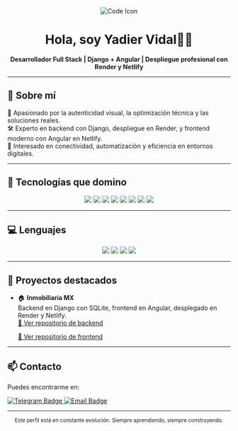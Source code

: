<!-- Encabezado llamativo con imagen y título -->
<div align="center">
  <img src="https://img.icons8.com/color/96/000000/source-code.png" alt="Code Icon"/>
  <h1>Hola, soy Yadier Vidal👨‍💻</h1>
  <p><strong>Desarrollador Full Stack | Django + Angular | Despliegue profesional con Render y Netlify</strong></p>
</div>

---

## 🚀 Sobre mí

🎯 Apasionado por la autenticidad visual, la optimización técnica y las soluciones reales.  
🛠️ Experto en backend con Django, despliegue en Render, y frontend moderno con Angular en Netlify.  
📡 Interesado en conectividad, automatización y eficiencia en entornos digitales.

---

## 🧰 Tecnologías que domino

<div align="center">
  <img src="https://img.shields.io/badge/Django-092E20?style=for-the-badge&logo=django&logoColor=white"/>
  <img src="https://img.shields.io/badge/Angular-DD0031?style=for-the-badge&logo=angular&logoColor=white"/>
  <img src="https://img.shields.io/badge/SQLite-003B57?style=for-the-badge&logo=sqlite&logoColor=white"/>
  <img src="https://img.shields.io/badge/PostgreSQL-336791?style=for-the-badge&logo=postgresql&logoColor=white"/>
  <img src="https://img.shields.io/badge/Tailwind_CSS-38B2AC?style=for-the-badge&logo=tailwind-css&logoColor=white"/>
  <img src="https://img.shields.io/badge/Bootstrap-7952B3?style=for-the-badge&logo=bootstrap&logoColor=white"/>
  <img src="https://img.shields.io/badge/Render-3C3C3C?style=for-the-badge&logo=render&logoColor=white"/>
  <img src="https://img.shields.io/badge/Netlify-00C7B7?style=for-the-badge&logo=netlify&logoColor=white"/>
</div>

---

## 💻 Lenguajes

<div align="center">
  <img src="https://img.shields.io/badge/Python-3776AB?style=for-the-badge&logo=python&logoColor=white"/>
  <img src="https://img.shields.io/badge/JavaScript-F7DF1E?style=for-the-badge&logo=javascript&logoColor=black"/>
  <img src="https://img.shields.io/badge/TypeScript-3178C6?style=for-the-badge&logo=typescript&logoColor=white"/>
  <img src="https://img.shields.io/badge/SQL-4479A1?style=for-the-badge&logo=postgresql&logoColor=white"/>
</div>

---

## 📂 Proyectos destacados

- 🏠 **Inmobiliaria MX**  
  Backend en Django con SQLite, frontend en Angular, desplegado en Render y Netlify.  
  [🔗 Ver repositorio de backend](https://github.com/ReidayLadiv/Inmobiliaria-MX-Backend)
  
  [🔗 Ver repositorio de frontend](https://github.com/ReidayLadiv/Inmobiliaria-MX-Frontend)

---

## 📫 Contacto

Puedes encontrarme en:

<a href="https://t.me/vidal_www" target="_blank">
  <img src="https://img.shields.io/badge/Telegram-2CA5E0?style=for-the-badge&logo=telegram&logoColor=white" alt="Telegram Badge"/>
</a>

<a href="mailto:yadiervidal9@gmail.com">
  <img src="https://img.shields.io/badge/Email-D14836?style=for-the-badge&logo=gmail&logoColor=white" alt="Email Badge"/>
</a>

---

<div align="center">
  <sub>Este perfil está en constante evolución. Siempre aprendiendo, siempre construyendo.</sub>
</div>
